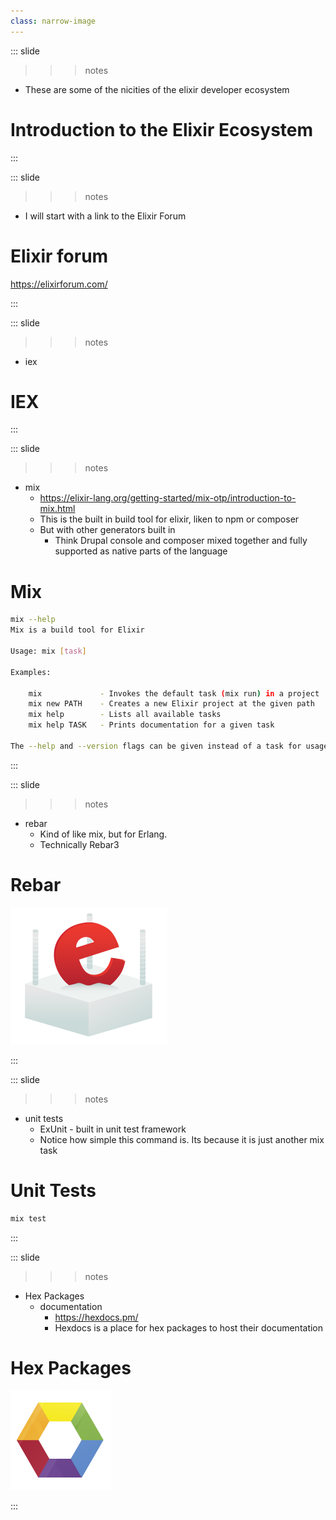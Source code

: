 ```yaml
---
class: narrow-image
---
```


::: slide

>>> notes

- These are some of the nicities of the elixir developer ecosystem

>>>

# Introduction to the Elixir Ecosystem

:::

::: slide

>>> notes

- I will start with a link to the Elixir Forum

>>>

# Elixir forum

https://elixirforum.com/

:::

::: slide

>>> notes

- iex

>>>

# IEX

:::

::: slide

>>> notes

- mix
  - https://elixir-lang.org/getting-started/mix-otp/introduction-to-mix.html
  - This is the built in build tool for elixir, liken to npm or composer
  - But with other generators built in
    - Think Drupal console and composer mixed together and fully supported as native parts of the language


>>>

# Mix

```bash
mix --help
Mix is a build tool for Elixir

Usage: mix [task]

Examples:

    mix             - Invokes the default task (mix run) in a project
    mix new PATH    - Creates a new Elixir project at the given path
    mix help        - Lists all available tasks
    mix help TASK   - Prints documentation for a given task

The --help and --version flags can be given instead of a task for usage and versioning information.
```

:::

::: slide

>>> notes

- rebar
  - Kind of like mix, but for Erlang.
  - Technically Rebar3

>>>

# Rebar

![](/content/images/rebar.png)

:::

::: slide

>>> notes

- unit tests
  - ExUnit - built in unit test framework
  - Notice how simple this command is. Its because it is just another mix task

>>>

# Unit Tests

```bash
mix test
```

:::

::: slide

>>> notes

- Hex Packages
  - documentation
    - https://hexdocs.pm/
    - Hexdocs is a place for hex packages to host their documentation

>>>

# Hex Packages

![](/content/images/hex.png)

:::

